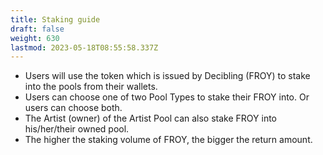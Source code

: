 ```yaml
---
title: Staking guide
draft: false
weight: 630
lastmod: 2023-05-18T08:55:58.337Z
---
```

- Users will use the token which is issued by Decibling (FROY) to stake into the pools from their wallets.
- Users can choose one of two Pool Types to stake their FROY into. Or users can choose both.
- The Artist (owner) of the Artist Pool can also stake FROY into his/her/their owned pool.
- The higher the staking volume of FROY, the bigger the return amount.